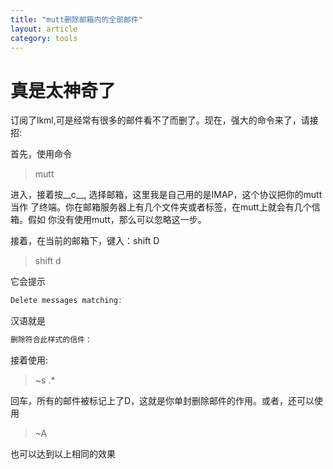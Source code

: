 ```yaml
---
title: "mutt删除邮箱内的全部邮件"
layout: article
category: tools
---
```


# 真是太神奇了
订阅了lkml,可是经常有很多的邮件看不了而删了。现在，强大的命令来了，请接招:

首先，使用命令

>mutt

进入，接着按__c__, 选择邮箱，这里我是自己用的是IMAP，这个协议把你的mutt当作
了终端。你在邮箱服务器上有几个文件夹或者标签，在mutt上就会有几个信箱。假如
你没有使用mutt，那么可以忽略这一步。

接着，在当前的邮箱下，键入：shift D

> shift d

它会提示

```c
Delete messages matching:
```
汉语就是

```c
删除符合此样式的信件：
```

接着使用:

> ~s .*

回车，所有的邮件被标记上了D，这就是你单封删除邮件的作用。或者，还可以使用

>~A

也可以达到以上相同的效果
